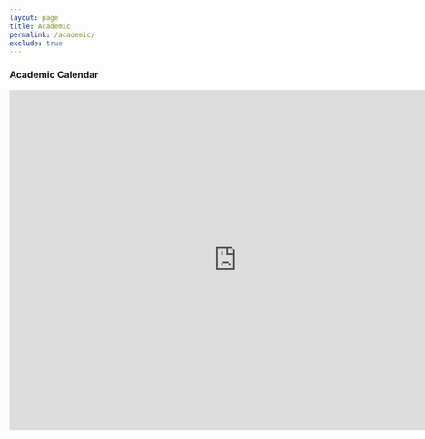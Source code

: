 ```yaml
---
layout: page
title: Academic
permalink: /academic/
exclude: true
---
```

### Academic Calendar

<iframe src="https://calendar.google.com/calendar/embed?height=600&amp;wkst=1&amp;bgcolor=%23ffffff&amp;ctz=America%2FNew_York&amp;src=aDE1a2o0bG81bTI4c29mbGNxZWJiMWc4OGdAZ3JvdXAuY2FsZW5kYXIuZ29vZ2xlLmNvbQ&amp;color=%23B08B59&amp;showNav=1&amp;showDate=1&amp;showPrint=0&amp;showTabs=1&amp;showCalendars=0&amp;showTz=0&amp;showTitle=1&amp;mode=WEEK" style="border-width:0" width="800" height="600" frameborder="0" scrolling="no"></iframe>
